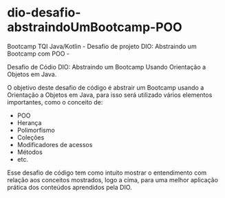 # dio-desafio-abstraindoUmBootcamp-POO
Bootcamp  TQI Java/Kotlin - Desafio de projeto DIO: Abstraindo um Bootcamp com POO -

Desafio de Códio DIO: Abstraindo um Bootcamp Usando Orientação a Objetos em Java.

O objetivo deste desafio de código é abstrair um Bootcamp usando a Orientação a Objetos em Java,
para isso será utilizado vários elementos importantes, como o conceito de:
- POO
- Herança
- Polimorfismo
- Coleções
- Modificadores de acessos
- Métodos
- etc.

Esse desafio de código tem como intuito mostrar o entendimento com relação aos conceitos mostrados,
logo a cima, para uma melhor aplicação prática dos conteúdos aprendidos pela DIO.

